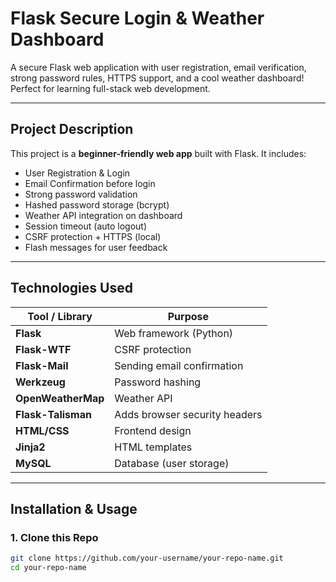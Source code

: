 #  Flask Secure Login & Weather Dashboard 

A secure Flask web application with user registration, email verification, strong password rules, HTTPS support, and a cool weather dashboard! Perfect for learning full-stack web development.

---

## Project Description

This project is a **beginner-friendly web app** built with Flask. It includes:

-  User Registration & Login
-  Email Confirmation before login
-  Strong password validation
-  Hashed password storage (bcrypt)
-  Weather API integration on dashboard
-  Session timeout (auto logout)
-  CSRF protection + HTTPS (local)
-  Flash messages for user feedback

---

## Technologies Used

| Tool / Library     | Purpose                          |
|--------------------|----------------------------------|
| **Flask**          | Web framework (Python)           |
| **Flask-WTF**      | CSRF protection                  |
| **Flask-Mail**     | Sending email confirmation       |
| **Werkzeug**       | Password hashing                 |
| **OpenWeatherMap** | Weather API                      |
| **Flask-Talisman** | Adds browser security headers    |
| **HTML/CSS**       | Frontend design                  |
| **Jinja2**         | HTML templates                   |
| **MySQL**          | Database (user storage)          |

---

##  Installation & Usage

###  1. Clone this Repo

```bash
git clone https://github.com/your-username/your-repo-name.git
cd your-repo-name
